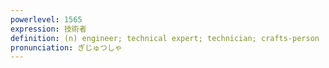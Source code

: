 ```yaml
---
powerlevel: 1565
expression: 技術者
definition: (n) engineer; technical expert; technician; crafts-person
pronunciation: ぎじゅつしゃ
---
```

